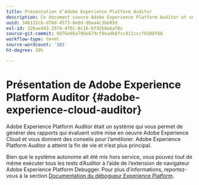```yaml
---
title: Présentation d’Adobe Experience Platform Auditor
description: Ce document couvre Adobe Experience Platform Auditor et ses successeurs.
uuid: 346132cb-d78d-4573-8edd-dbaa4c3bb05d
exl-id: 326ae443-2974-4f0c-8c16-bfd2b8a6a70c
source-git-commit: 9876e66a70de679cf9eadb8fcc911cccf9308f88
workflow-type: tm+mt
source-wordcount: '101'
ht-degree: 10%

---
```


# Présentation de Adobe Experience Platform Auditor {#adobe-experience-cloud-auditor}

Adobe Experience Platform Auditor était un système qui vous permet de générer des rapports qui évaluent votre mise en oeuvre Adobe Experience Cloud et vous donnent des conseils pour l’améliorer. Adobe Experience Platform Auditor a atteint la fin de vie et n’est plus principal.

Bien que le système autonome ait été mis hors service, vous pouvez tout de même exécuter tous les tests d’Auditor à l’aide de l’extension de navigateur Adobe Experience Platform Debugger. Pour plus d’informations, reportez-vous à la section [Documentation du débogueur Experience Platform](https://experienceleague.adobe.com/docs/debugger/using-v2/experience-cloud-debugger.html?lang=fr).
